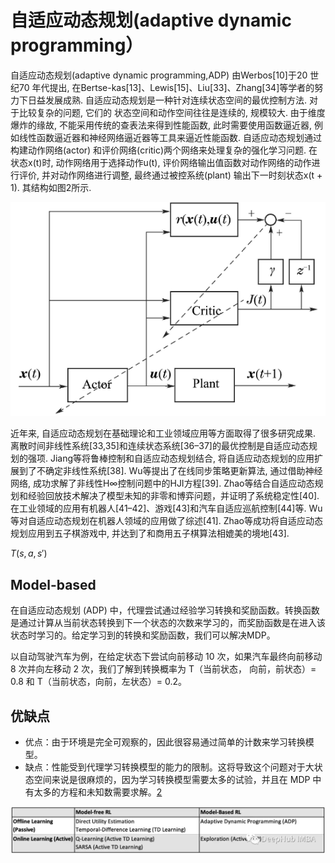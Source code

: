 

<!--
 * @version:
 * @Author:  StevenJokess（蔡舒起） https://github.com/StevenJokess
 * @Date: 2023-10-13 03:54:46
 * @LastEditors:  StevenJokess（蔡舒起） https://github.com/StevenJokess
 * @LastEditTime: 2023-10-25 23:07:53
 * @Description:
 * @Help me: make friends by a867907127@gmail.com and help me get some “foreign” things or service I need in life; 如有帮助，请资助，失业3年了。![支付宝收款码](https://github.com/StevenJokess/d2rl/blob/master/img/%E6%94%B6.jpg)
 * @TODO::
 * @Reference:
-->
# 自适应动态规划(adaptive dynamic programming）

自适应动态规划(adaptive dynamic programming,ADP) 由Werbos[10]于20 世纪70 年代提出, 在Bertse-kas[13]、Lewis[15]、Liu[33]、Zhang[34]等学者的努力下日益发展成熟. 自适应动态规划是一种针对连续状态空间的最优控制方法. 对于比较复杂的问题, 它们的
状态空间和动作空间往往是连续的, 规模较大. 由于维度爆炸的缘故, 不能采用传统的查表法来得到性能函数, 此时需要使用函数逼近器, 例如线性函数逼近器和神经网络逼近器等工具来逼近性能函数. 自适应动态规划通过构建动作网络(actor) 和评价网络(critic)两个网络来处理复杂的强化学习问题. 在状态x(t)时, 动作网络用于选择动作u(t), 评价网络输出值函数对动作网络的动作进行评价, 并对动作网络进行调整, 最终通过被控系统(plant) 输出下一时刻状态x(t + 1). 其结构如图2所示.

![ADP](../../img/adaptive_DP.png)

近年来, 自适应动态规划在基础理论和工业领域应用等方面取得了很多研究成果. 离散时间非线性系统[33,35]和连续状态系统[36–37]的最优控制是自适应动态规划的强项. Jiang等将鲁棒控制和自适应动态规划结合, 将自适应动态规划的应用扩展到了不确定非线性系统[38]. Wu等提出了在线同步策略更新算法, 通过借助神经网络, 成功求解了非线性H∞控制问题中的HJI方程[39]. Zhao等结合自适应动态规划和经验回放技术解决了模型未知的非零和博弈问题，并证明了系统稳定性[40]. 在工业领域的应用有机器人[41–42]、游戏[43]和汽车自适应巡航控制[44]等. Wu等对自适应动态规划在机器人领域的应用做了综述[41]. Zhao等成功将自适应动态规划应用到五子棋游戏中, 并达到了和商用五子棋算法相媲美的境地[43].

$T(s,a,s')$

## Model-based

在自适应动态规划 (ADP) 中，代理尝试通过经验学习转换和奖励函数。转换函数是通过计算从当前状态转换到下一个状态的次数来学习的，而奖励函数是在进入该状态时学习的。给定学习到的转换和奖励函数，我们可以解决MDP。

以自动驾驶汽车为例，在给定状态下尝试向前移动 10 次，如果汽车最终向前移动 8 次并向左移动 2 次，我们了解到转换概率为 T（当前状态， 向前，前状态）= 0.8 和 T（当前状态，向前，左状态）= 0.2。

## 优缺点

- 优点：由于环境是完全可观察的，因此很容易通过简单的计数来学习转换模型。
- 缺点：性能受到代理学习转换模型的能力的限制。这将导致这个问题对于大状态空间来说是很麻烦的，因为学习转换模型需要太多的试验，并且在 MDP 中有太多的方程和未知数需要求解。[2]

![6种算法，并将其分为不同类型的强化学习。](../../img/6_algs.png)

[1]: https://cdn.jsdelivr.net/gh/it-ebooks-0/it-ebooks-2018-08to10/%E6%B7%B1%E5%BA%A6%E5%BC%BA%E5%8C%96%E5%AD%A6%E4%B9%A0%E7%BB%BC%E8%BF%B0%EF%BC%9A%E5%85%BC%E8%AE%BA%E8%AE%A1%E7%AE%97%E6%9C%BA%E5%9B%B4%E6%A3%8B%E7%9A%84%E5%8F%91%E5%B1%95.pdf
[2]: https://imgtec.eetrend.com/blog/2022/100566866.html
